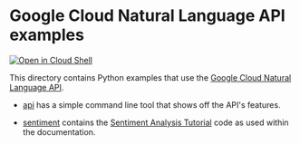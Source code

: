 # Google Cloud Natural Language API examples

[![Open in Cloud Shell][shell_img]][shell_link]

[shell_img]: http://gstatic.com/cloudssh/images/open-btn.png
[shell_link]: https://console.cloud.google.com/cloudshell/open?git_repo=https://github.com/GoogleCloudPlatform/python-docs-samples&page=editor&open_in_editor=language/README.md

This directory contains Python examples that use the
[Google Cloud Natural Language API](https://cloud.google.com/natural-language/).

- [api](api) has a simple command line tool that shows off the API's features.

- [sentiment](sentiment) contains the [Sentiment Analysis
  Tutorial](https://cloud.google.com/natural-language/docs/sentiment-tutorial)
code as used within the documentation.
